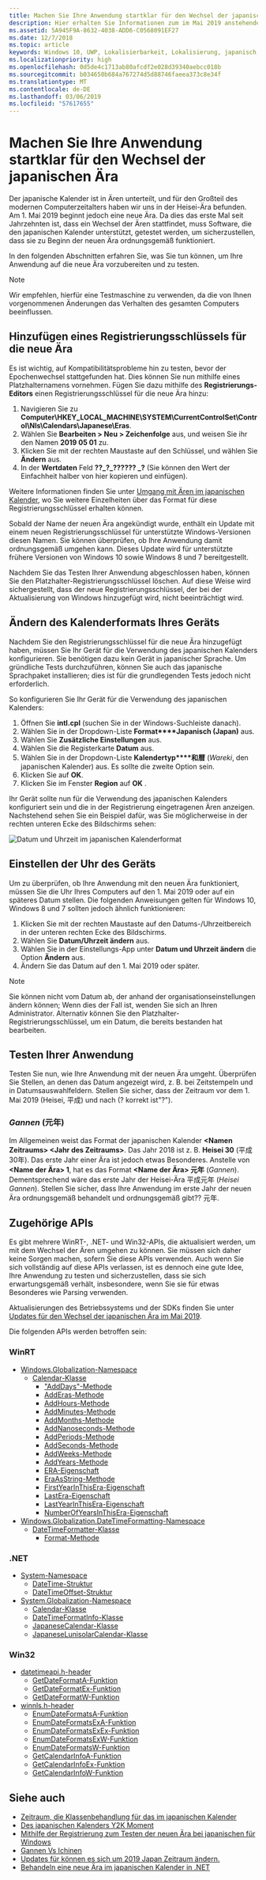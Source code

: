 ```yaml
---
title: Machen Sie Ihre Anwendung startklar für den Wechsel der japanischen Ära
description: Hier erhalten Sie Informationen zum im Mai 2019 anstehenden Wechsel der japanischen Ära, und wie Sie Ihre Anwendung darauf entsprechend vorbereiten können.
ms.assetid: 5A945F9A-8632-4038-ADD6-C0568091EF27
ms.date: 12/7/2018
ms.topic: article
keywords: Windows 10, UWP, Lokalisierbarkeit, Lokalisierung, japanisch, Ära
ms.localizationpriority: high
ms.openlocfilehash: 0d5de4c1713ab80afcdf2e028d39340aebcc018b
ms.sourcegitcommit: b034650b684a767274d5d88746faeea373c8e34f
ms.translationtype: MT
ms.contentlocale: de-DE
ms.lasthandoff: 03/06/2019
ms.locfileid: "57617655"
---
```

# <a name="prepare-your-application-for-the-japanese-era-change"></a>Machen Sie Ihre Anwendung startklar für den Wechsel der japanischen Ära

Der japanische Kalender ist in Ären unterteilt, und für den Großteil des modernen Computerzeitalters haben wir uns in der Heisei-Ära befunden. Am 1. Mai 2019 beginnt jedoch eine neue Ära. Da dies das erste Mal seit Jahrzehnten ist, dass ein Wechsel der Ären stattfindet, muss Software, die den japanischen Kalender unterstützt, getestet werden, um sicherzustellen, dass sie zu Beginn der neuen Ära ordnungsgemäß funktioniert.

In den folgenden Abschnitten erfahren Sie, was Sie tun können, um Ihre Anwendung auf die neue Ära vorzubereiten und zu testen.

> [!NOTE]
> Wir empfehlen, hierfür eine Testmaschine zu verwenden, da die von Ihnen vorgenommenen Änderungen das Verhalten des gesamten Computers beeinflussen.

## <a name="add-a-registry-key-for-the-new-era"></a>Hinzufügen eines Registrierungsschlüssels für die neue Ära

Es ist wichtig, auf Kompatibilitätsprobleme hin zu testen, bevor der Epochenwechsel stattgefunden hat. Dies können Sie nun mithilfe eines Platzhalternamens vornehmen. Fügen Sie dazu mithilfe des **Registrierungs-Editors** einen Registrierungsschlüssel für die neue Ära hinzu:

1. Navigieren Sie zu **Computer\HKEY_LOCAL_MACHINE\SYSTEM\CurrentControlSet\Control\Nls\Calendars\Japanese\Eras**.
2. Wählen Sie **Bearbeiten > Neu > Zeichenfolge** aus, und weisen Sie ihr den Namen **2019 05 01** zu.
3. Klicken Sie mit der rechten Maustaste auf den Schlüssel, und wählen Sie **Ändern** aus.
4. In der **Wertdaten** Feld **??\_?\_?????? \_?** (Sie können den Wert der Einfachheit halber von hier kopieren und einfügen).

Weitere Informationen finden Sie unter [Umgang mit Ären im japanischen Kalender](https://docs.microsoft.com/windows/desktop/Intl/era-handling-for-the-japanese-calendar), wo Sie weitere Einzelheiten über das Format für diese Registrierungsschlüssel erhalten können.

Sobald der Name der neuen Ära angekündigt wurde, enthält ein Update mit einem neuen Registrierungsschlüssel für unterstützte Windows-Versionen diesen Namen. Sie können überprüfen, ob Ihre Anwendung damit ordnungsgemäß umgehen kann. Dieses Update wird für unterstützte frühere Versionen von Windows 10 sowie Windows 8 und 7 bereitgestellt.

Nachdem Sie das Testen Ihrer Anwendung abgeschlossen haben, können Sie den Platzhalter-Registrierungsschlüssel löschen. Auf diese Weise wird sichergestellt, dass der neue Registrierungsschlüssel, der bei der Aktualisierung von Windows hinzugefügt wird, nicht beeinträchtigt wird.

## <a name="change-your-devices-calendar-format"></a>Ändern des Kalenderformats Ihres Geräts

Nachdem Sie den Registrierungsschlüssel für die neue Ära hinzugefügt haben, müssen Sie Ihr Gerät für die Verwendung des japanischen Kalenders konfigurieren. Sie benötigen dazu kein Gerät in japanischer Sprache. Um gründliche Tests durchzuführen, können Sie auch das japanische Sprachpaket installieren; dies ist für die grundlegenden Tests jedoch nicht erforderlich.

So konfigurieren Sie Ihr Gerät für die Verwendung des japanischen Kalenders:

1. Öffnen Sie **intl.cpl** (suchen Sie in der Windows-Suchleiste danach).
2. Wählen Sie in der Dropdown-Liste **Format****Japanisch (Japan)** aus.
3. Wählen Sie **Zusätzliche Einstellungen** aus.
4. Wählen Sie die Registerkarte **Datum** aus.
5. Wählen Sie in der Dropdown-Liste **Kalendertyp****和暦** (*Wareki*, den japanischen Kalender) aus. Es sollte die zweite Option sein.
6. Klicken Sie auf **OK**.
7. Klicken Sie im Fenster **Region** auf **OK** .

Ihr Gerät sollte nun für die Verwendung des japanischen Kalenders konfiguriert sein und die in der Registrierung eingetragenen Ären anzeigen. Nachstehend sehen Sie ein Beispiel dafür, was Sie möglicherweise in der rechten unteren Ecke des Bildschirms sehen:

![Datum und Uhrzeit im japanischen Kalenderformat](images/japanese-calendar-format.png)

## <a name="adjust-your-devices-clock"></a>Einstellen der Uhr des Geräts

Um zu überprüfen, ob Ihre Anwendung mit den neuen Ära funktioniert, müssen Sie die Uhr Ihres Computers auf den 1. Mai 2019 oder auf ein späteres Datum stellen. Die folgenden Anweisungen gelten für Windows 10, Windows 8 und 7 sollten jedoch ähnlich funktionieren:

1. Klicken Sie mit der rechten Maustaste auf den Datums-/Uhrzeitbereich in der unteren rechten Ecke des Bildschirms.
2. Wählen Sie **Datum/Uhrzeit ändern** aus.
3. Wählen Sie in der Einstellungs-App unter **Datum und Uhrzeit ändern** die Option **Ändern** aus.
4. Ändern Sie das Datum auf den 1. Mai 2019 oder später.

> [!NOTE]
> Sie können nicht vom Datum ab, der anhand der organisationseinstellungen ändern können; Wenn dies der Fall ist, wenden Sie sich an Ihren Administrator. Alternativ können Sie den Platzhalter-Registrierungsschlüssel, um ein Datum, die bereits bestanden hat bearbeiten.

## <a name="test-your-application"></a>Testen Ihrer Anwendung

Testen Sie nun, wie Ihre Anwendung mit der neuen Ära umgeht. Überprüfen Sie Stellen, an denen das Datum angezeigt wird, z. B. bei Zeitstempeln und in Datumsauswahlfeldern. Stellen Sie sicher, dass der Zeitraum vor dem 1. Mai 2019 (Heisei, 平成) und nach (? korrekt ist"?").

### <a name="gannen-"></a>*Gannen* (元年)

Im Allgemeinen weist das Format der japanischen Kalender  **&lt;Namen Zeitraums&gt; &lt;Jahr des Zeitraums&gt;**. Das Jahr 2018 ist z. B. **Heisei 30** (平成30年).  Das erste Jahr einer Ära ist jedoch etwas Besonderes. Anstelle von **&lt;Name der Ära&gt; 1**, hat es das Format **&lt;Name der Ära&gt; 元年** (*Gannen*). Dementsprechend wäre das erste Jahr der Heisei-Ära 平成元年 (*Heisei Gannen*). Stellen Sie sicher, dass Ihre Anwendung im erste Jahr der neuen Ära ordnungsgemäß behandelt und ordnungsgemäß gibt?? 元年.

## <a name="related-apis"></a>Zugehörige APIs

Es gibt mehrere WinRT-, .NET- und Win32-APIs, die aktualisiert werden, um mit dem Wechsel der Ären umgehen zu können. Sie müssen sich daher keine Sorgen machen, sofern Sie diese APIs verwenden. Auch wenn Sie sich vollständig auf diese APIs verlassen, ist es dennoch eine gute Idee, Ihre Anwendung zu testen und sicherzustellen, dass sie sich erwartungsgemäß verhält, insbesondere, wenn Sie sie für etwas Besonderes wie Parsing verwenden.

Aktualisierungen des Betriebssystems und der SDKs finden Sie unter [Updates für den Wechsel der japanischen Ära im Mai 2019](https://support.microsoft.com/help/4470918/updates-for-may-2019-japan-era-change).

Die folgenden APIs werden betroffen sein:

### <a name="winrt"></a>WinRT

* [Windows.Globalization-Namespace](https://docs.microsoft.com/uwp/api/windows.globalization)
    * [Calendar-Klasse](https://docs.microsoft.com/uwp/api/windows.globalization.calendar)
        * ["AddDays"-Methode](https://docs.microsoft.com/uwp/api/windows.globalization.calendar.adddays)
        * [AddEras-Methode](https://docs.microsoft.com/uwp/api/windows.globalization.calendar.adderas)
        * [AddHours-Methode](https://docs.microsoft.com/uwp/api/windows.globalization.calendar.addhours)
        * [AddMinutes-Methode](https://docs.microsoft.com/uwp/api/windows.globalization.calendar.addminutes)
        * [AddMonths-Methode](https://docs.microsoft.com/uwp/api/windows.globalization.calendar.addmonths)
        * [AddNanoseconds-Methode](https://docs.microsoft.com/uwp/api/windows.globalization.calendar.addnanoseconds)
        * [AddPeriods-Methode](https://docs.microsoft.com/uwp/api/windows.globalization.calendar.addperiods)
        * [AddSeconds-Methode](https://docs.microsoft.com/uwp/api/windows.globalization.calendar.addseconds)
        * [AddWeeks-Methode](https://docs.microsoft.com/uwp/api/windows.globalization.calendar.addweeks)
        * [AddYears-Methode](https://docs.microsoft.com/uwp/api/windows.globalization.calendar.addyears)
        * [ERA-Eigenschaft](https://docs.microsoft.com/uwp/api/windows.globalization.calendar.era)
        * [EraAsString-Methode](https://docs.microsoft.com/uwp/api/windows.globalization.calendar.eraasstring)
        * [FirstYearInThisEra-Eigenschaft](https://docs.microsoft.com/uwp/api/windows.globalization.calendar.firstyearinthisera)
        * [LastEra-Eigenschaft](https://docs.microsoft.com/uwp/api/windows.globalization.calendar.lastera)
        * [LastYearInThisEra-Eigenschaft](https://docs.microsoft.com/uwp/api/windows.globalization.calendar.lastyearinthisera)
        * [NumberOfYearsInThisEra-Eigenschaft](https://docs.microsoft.com/uwp/api/windows.globalization.calendar.numberofyearsinthisera)     
* [Windows.Globalization.DateTimeFormatting-Namespace](https://docs.microsoft.com/uwp/api/windows.globalization.datetimeformatting)
    * [DateTimeFormatter-Klasse](https://docs.microsoft.com/uwp/api/windows.globalization.datetimeformatting.datetimeformatter)
        * [Format-Methode](https://docs.microsoft.com/uwp/api/windows.globalization.datetimeformatting.datetimeformatter.format)

### <a name="net"></a>.NET

* [System-Namespace](https://docs.microsoft.com/dotnet/api/system)
    * [DateTime-Struktur](https://docs.microsoft.com/dotnet/api/system.datetime)
    * [DateTimeOffset-Struktur](https://docs.microsoft.com/dotnet/api/system.datetimeoffset)
* [System.Globalization-Namespace](https://docs.microsoft.com/dotnet/api/system.globalization)
    * [Calendar-Klasse](https://docs.microsoft.com/dotnet/api/system.globalization.calendar)
    * [DateTimeFormatInfo-Klasse](https://docs.microsoft.com/dotnet/api/system.globalization.datetimeformatinfo)
    * [JapaneseCalendar-Klasse](https://docs.microsoft.com/dotnet/api/system.globalization.japanesecalendar)
    * [JapaneseLunisolarCalendar-Klasse](https://docs.microsoft.com/dotnet/api/system.globalization.japaneselunisolarcalendar)

### <a name="win32"></a>Win32

* [datetimeapi.h-header](https://docs.microsoft.com/windows/desktop/api/datetimeapi/)
    * [GetDateFormatA-Funktion](https://docs.microsoft.com/windows/desktop/api/datetimeapi/nf-datetimeapi-getdateformata)
    * [GetDateFormatEx-Funktion](https://docs.microsoft.com/windows/desktop/api/datetimeapi/nf-datetimeapi-getdateformatex)
    * [GetDateFormatW-Funktion](https://docs.microsoft.com/windows/desktop/api/datetimeapi/nf-datetimeapi-getdateformatw)
* [winnls.h-header](https://docs.microsoft.com/windows/desktop/api/winnls/)
    * [EnumDateFormatsA-Funktion](https://docs.microsoft.com/windows/desktop/api/winnls/nf-winnls-enumdateformatsa)
    * [EnumDateFormatsExA-Funktion](https://docs.microsoft.com/windows/desktop/api/winnls/nf-winnls-enumdateformatsexa)
    * [EnumDateFormatsExEx-Funktion](https://docs.microsoft.com/windows/desktop/api/winnls/nf-winnls-enumdateformatsexex)
    * [EnumDateFormatsExW-Funktion](https://docs.microsoft.com/windows/desktop/api/winnls/nf-winnls-enumdateformatsexw)
    * [EnumDateFormatsW-Funktion](https://docs.microsoft.com/windows/desktop/api/winnls/nf-winnls-enumdateformatsw)
    * [GetCalendarInfoA-Funktion](https://docs.microsoft.com/windows/desktop/api/winnls/nf-winnls-getcalendarinfoa)
    * [GetCalendarInfoEx-Funktion](https://docs.microsoft.com/windows/desktop/api/winnls/nf-winnls-getcalendarinfoex)
    * [GetCalendarInfoW-Funktion](https://docs.microsoft.com/windows/desktop/api/winnls/nf-winnls-getcalendarinfow)

## <a name="see-also"></a>Siehe auch

* [Zeitraum, die Klassenbehandlung für das im japanischen Kalender](https://docs.microsoft.com/windows/desktop/Intl/era-handling-for-the-japanese-calendar)
* [Des japanischen Kalenders Y2K Moment](https://blogs.msdn.microsoft.com/shawnste/2018/04/12/the-japanese-calendars-y2k-moment/)
* [Mithilfe der Registrierung zum Testen der neuen Ära bei japanischen für Windows](https://blogs.msdn.microsoft.com/shawnste/2018/08/07/using-the-registry-to-test-the-new-japanese-era-on-windows/)
* [Gannen Vs Ichinen](https://blogs.msdn.microsoft.com/shawnste/2018/11/12/gannen-vs-ichinen/)
* [Updates für können es sich um 2019 Japan Zeitraum ändern.](https://support.microsoft.com/help/4470918/updates-for-may-2019-japan-era-change)
* [Behandeln eine neue Ära im japanischen Kalender in .NET](https://blogs.msdn.microsoft.com/dotnet/2018/11/14/handling-a-new-era-in-the-japanese-calendar-in-net/)